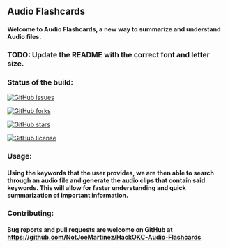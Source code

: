 ## Audio Flashcards

#### Welcome to Audio Flashcards, a new way to summarize and understand Audio files.


### TODO: Update the README with the correct font and letter size. 


### Status of the build:

[![GitHub issues](https://img.shields.io/github/issues/david81982/HackOKC-Audio-Flashcards)](https://github.com/david81982/HackOKC-Audio-Flashcards/issues)

[![GitHub forks](https://img.shields.io/github/forks/david81982/HackOKC-Audio-Flashcards)](https://github.com/david81982/HackOKC-Audio-Flashcards/network)

[![GitHub stars](https://img.shields.io/github/stars/david81982/HackOKC-Audio-Flashcards)](https://github.com/david81982/HackOKC-Audio-Flashcards/stargazers)

[![GitHub license](https://img.shields.io/github/license/david81982/HackOKC-Audio-Flashcards)](https://github.com/david81982/HackOKC-Audio-Flashcards)


### Usage:

#### Using the keywords that the user provides, we are then able to search through an audio file and generate the audio clips that contain said keywords. This will allow for faster understanding and quick summarization of important information. 


### Contributing:

#### Bug reports and pull requests are welcome on GitHub at https://github.com/NotJoeMartinez/HackOKC-Audio-Flashcards
